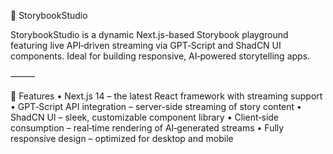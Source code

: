 🚀 StorybookStudio

StorybookStudio is a dynamic Next.js-based Storybook playground featuring live API‑driven streaming via GPT‑Script and ShadCN UI components. Ideal for building responsive, AI‑powered storytelling apps.

⸻

🧩 Features
	•	Next.js 14 – the latest React framework with streaming support
	•	GPT‑Script API integration – server-side streaming of story content
	•	ShadCN UI – sleek, customizable component library
	•	Client‑side consumption – real‑time rendering of AI‑generated streams
	•	Fully responsive design – optimized for desktop and mobile
